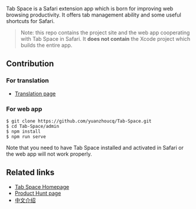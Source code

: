 Tab Space is a Safari extension app which is born for improving web browsing productivity. It offers tab management ability and some useful shortcuts for Safari.

> Note: this repo contains the project site and the web app cooperating with Tab Space in Safari. It **does not contain** the Xcode project which builds the entire app. 


## Contribution
### For translation
- [Translation page](https://mytab.space/translate.html)
### For web app
```
$ git clone https://github.com/yuanzhoucq/Tab-Space.git
$ cd Tab-Space/admin
$ npm install
$ npm run serve
```
Note that you need to have Tab Space installed and activated in Safari or the web app will not work properly.

## Related links
- [Tab Space Homepage](http://mytab.space)
- [Product Hunt page](https://www.producthunt.com/posts/tab-sapce)
- [中文介绍](https://sspai.com/post/56315)


